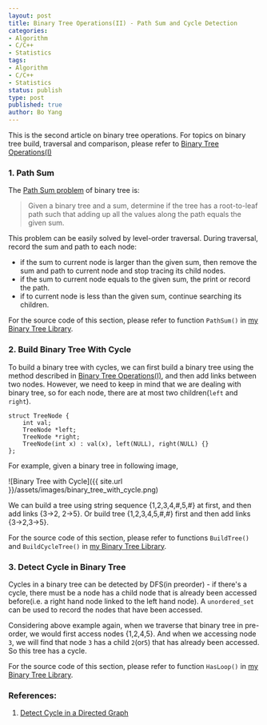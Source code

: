 ```yaml
---
layout: post
title: Binary Tree Operations(II) - Path Sum and Cycle Detection
categories: 
- Algorithm
- C/C++
- Statistics
tags:
- Algorithm
- C/C++
- Statistics
status: publish
type: post
published: true
author: Bo Yang
---
```

This is the second article on binary tree operations. For topics on binary tree build, traversal and comparison, please refer to [Binary Tree Operations(I)](http://bo-yang.github.io/2014/05/26/binary-tree-traversal/)

### 1. <a name="path_sum">Path Sum</a>

The [Path Sum problem](http://www.programcreek.com/2013/01/leetcode-path-sum/) of binary tree is:

>Given a binary tree and a sum, determine if the tree has a root-to-leaf path such that adding up all the values along the path equals the given sum.

This problem can be easily solved by level-order traversal. During traversal, record the sum and path to each node: 

- if the sum to current node is larger than the given sum, then remove the sum and path to current node and stop tracing its child nodes.
- if the sum to current node equals to the given sum, the print or record the path.
- if to current node is less than the given sum, continue searching its children.

For the source code of this section, please refer to function `PathSum()` in [my Binary Tree Library](https://github.com/bo-yang/BinaryTree).

### 2. <a name="build_cycle">Build Binary Tree With Cycle</a>

To build a binary tree with cycles, we can first build a binary tree using the method described in [Binary Tree Operations(I)](http://bo-yang.github.io/2014/05/26/binary-tree-traversal/), and then add links between two nodes. However, we need to keep in mind that we are dealing with binary tree, so for each node, there are at most two children(`left` and `right`).

	struct TreeNode {
		int val;
		TreeNode *left;
		TreeNode *right;
		TreeNode(int x) : val(x), left(NULL), right(NULL) {}
	};

For example, given a binary tree in following image,

![Binary Tree with Cycle]({{ site.url }}/assets/images/binary_tree_with_cycle.png)

We can build a tree using string sequence {1,2,3,4,#,5,#} at first, and then add links {3->2, 2->5}. Or build tree {1,2,3,4,5,#,#} first and then add links {3->2,3->5}. 

For the source code of this section, please refer to functions `BuildTree()` and `BuildCycleTree()` in [my Binary Tree Library](https://github.com/bo-yang/BinaryTree).


### 3. <a name="detect_cycle">Detect Cycle in Binary Tree</a>

Cycles in a binary tree can be detected by DFS(in preorder) - if there's a cycle, there must be a node has a child node that is already been accessed before(i.e. a right hand node linked to the left hand node). A `unordered_set` can be used to record the nodes that have been accessed.

Considering above example again, when we traverse that binary tree in pre-order, we would first access nodes {1,2,4,5}. And when we accessing node `3`, we will find that node `3` has a child `2`(or`5`) that has already been accessed. So this tree has a cycle.

For the source code of this section, please refer to function `HasLoop()` in [my Binary Tree Library](https://github.com/bo-yang/BinaryTree).

### References:

1. [Detect Cycle in a Directed Graph](http://www.geeksforgeeks.org/detect-cycle-in-a-graph/)
